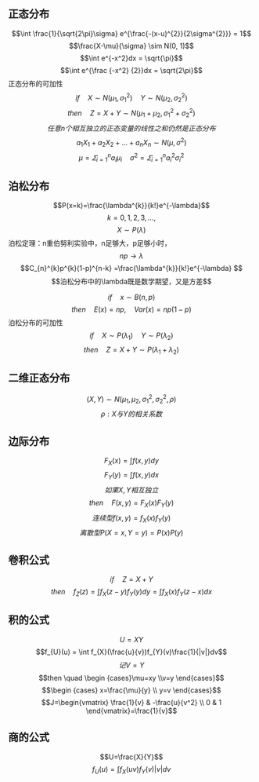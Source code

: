 ## 正态分布
$$\int \frac{1}{\sqrt{2\pi}\sigma} e^{\frac{-(x-u)^{2}}{2\sigma^{2}}} = 1$$
$$\frac{X-\mu}{\sigma} \sim N(0, 1)$$
$$\int e^{-x^2}dx = \sqrt{\pi}$$
$$\int e^{\frac {-x^2} {2}}dx = \sqrt{2\pi}$$
正态分布的可加性
$$if \quad X\sim N(\mu_{1}, \sigma_{1}^{2}) \quad Y\sim N(\mu_{2}, \sigma_{2}^{2})$$
$$then \quad Z=X+Y\sim N(\mu_{1}+\mu_{2}, \sigma_{1}^{2} + \sigma_{2}^{2})$$
$$任意n个相互独立的正态变量的线性之和仍然是正态分布$$
$$a_{1}X_{1}+a_{2}X_{2}+...+a_{n}X_{n} \sim N(\mu, \sigma^{2})$$
$$\mu = \varSigma_{i = 1}^{n}a_{i}\mu_{i} \quad \sigma^2 = \varSigma_{i=1}^{n}a_{i}^{2}\sigma_{i}^{2}$$
## 泊松分布
$$P(x=k)=\frac{\lambda^{k}}{k!}e^{-\lambda}$$
$$k=0,1,2,3,...,$$
$$X\sim P(\lambda)$$
泊松定理：n重伯努利实验中，n足够大，p足够小时，
$$np \rightarrow \lambda$$$$C_{n}^{k}p^{k}(1-p)^{n-k} =\frac{\lambda^{k}}{k!}e^{-\lambda} $$
$$泊松分布中的\lambda既是数学期望，又是方差$$

$$if \quad x\sim B(n, p)$$ $$then \quad E(x)=np,\quad Var(x)=np(1-p) $$
泊松分布的可加性
$$if \quad X\sim P(\lambda_{1}) \quad Y\sim P(\lambda_{2})$$
$$then \quad Z=X+Y \sim P(\lambda_{1} + \lambda_{2})$$
## 二维正态分布
$$(X,Y) \sim N (\mu_{1}, \mu_{2}, \sigma^{2}_{1}, \sigma^{2}_{2}, \rho)$$
$$\rho:X与Y的相关系数$$
## 边际分布
$$F_{X}(x) = \int f(x, y) dy$$
$$F_{Y}(y) = \int f(x, y) dx$$
$$如果X,Y相互独立$$
$$then \quad F(x, y) = F_{X}(x)F_{Y}(y)$$
$$连续型f(x, y) = f_{X}(x)f_{Y}(y)$$
$$离散型P(X = x, Y = y) = P(x)P(y)$$
## 卷积公式
$$if \quad Z=X+Y$$
$$then \quad f_{Z}(z) = \int f_{X}(z-y)f_{Y}(y)dy = \int f_{X}(x)f_{Y}(z-x)dx$$
## 积的公式
$$U=XY$$
$$f_{U}(u) = \int f_{X}(\frac{u}{v})f_{Y}(v)\frac{1}{|v|}dv$$
$$记V=Y$$
$$then \quad \begin {cases}\mu=xy \\v=y \end{cases}$$
$$\begin {cases} x=\frac{\mu}{y} \\ y=v \end{cases}$$
$$J=\begin{vmatrix} \frac{1}{v} & -\frac{u}{v^2} \\ 0 & 1 \end{vmatrix}=\frac{1}{v}$$
## 商的公式
$$U=\frac{X}{Y}$$
$$f_{U}(u) = \int f_{X}(uv)f_{Y}(v)|v|dv$$
